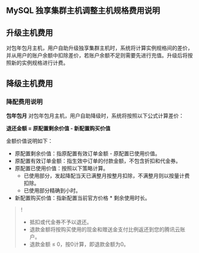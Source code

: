 ## MySQL 独享集群主机调整主机规格费用说明

## 升级主机费用
对包年包月主机，用户自助升级独享集群主机时，系统将计算实例规格间的差价，并从用户的账户余额中扣除差价，若账户余额不足则需要先进行充值。升级后将按照新的实例规格进行计费。

## 降级主机费用
### 降配费用说明
**包年包月**
对包年包月主机，用户自助降级时，系统将按照以下公式计算差价：

**退还金额 = 原配置剩余价值 - 新配置购买价值**

金额价值说明如下：

- 原配置剩余价值：指原配置有效订单金额 - 原配置已使用价值。
- 原配置有效订单金额：指生效中订单的付款金额，不包含折扣和代金券。
- 原配置已使用价值：按照以下策略计算。
  - 已使用部分，发起降配当天已满整月按整月扣除，不满整月则以按量计费扣除。
  - 已使用部分精确到小时。
- 新配置购买价值：指新配置当前官方价格 * 剩余使用时长。

>!
>- 抵扣或代金券不予以退还。
>- 退款金额将按购买使用的现金和赠送金支付比例返还到您的腾讯云账户。
>- 退款金额 ≤ 0，按0计算，即退款金额为0。
